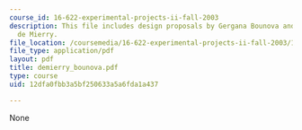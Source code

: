 ```yaml
---
course_id: 16-622-experimental-projects-ii-fall-2003
description: This file includes design proposals by Gergana Bounova and Timoth?ee
  de Mierry.
file_location: /coursemedia/16-622-experimental-projects-ii-fall-2003/12dfa0fbb3a5bf250633a5a6fda1a437_demierry_bounova.pdf
file_type: application/pdf
layout: pdf
title: demierry_bounova.pdf
type: course
uid: 12dfa0fbb3a5bf250633a5a6fda1a437

---
```

None